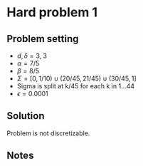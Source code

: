 # Hard problem 1

## Problem setting
- $d, \delta = 3, \; 3$
- $\alpha=7/5$
- $\beta=8/5$
- $\Sigma=[0, 1/10) \cup (20/45, 21/45) \cup (30/45, 1]$
- Sigma is split at k/45 for each k in 1...44
- $\epsilon = 0.0001$

## Solution
Problem is not discretizable.








## Notes

